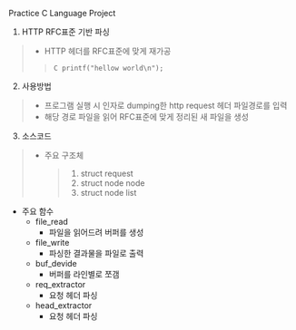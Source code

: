 Practice C Language Project

1. HTTP RFC표준 기반 파싱
> * HTTP 헤더를 RFC표준에 맞게 재가공
> > ``` C printf("hellow world\n"); ```
 
2. 사용방법
> * 프로그램 실행 시 인자로 dumping한 http request 헤더 파일경로를 입력
> * 해당 경로 파일을 읽어 RFC표준에 맞게 정리된 새 파일을 생성

3. 소스코드
> * 주요 구조체
> 	> 1. struct request
>	> 2. struct node node
>	> 3. struct node list

* 주요 함수
  * file_read
    * 파일을 읽어드려 버퍼를 생성
  * file_write
    * 파싱한 결과물을 파일로 출력
  * buf_devide
    * 버퍼를 라인별로 쪼갬
  * req_extractor
     * 요청 헤더 파싱
  * head_extractor
    * 요청 헤더 파싱
